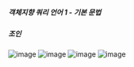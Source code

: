 ##### 객체지향 쿼리 언어 1 - 기본 문법
##### 조인

![image](https://user-images.githubusercontent.com/40969203/106227582-c6e65900-622c-11eb-9754-e0114ecb325d.png)
![image](https://user-images.githubusercontent.com/40969203/106227613-d36ab180-622c-11eb-8ce6-b8716568d3f7.png)
![image](https://user-images.githubusercontent.com/40969203/106227623-d665a200-622c-11eb-9658-69a46fb3497a.png)
![image](https://user-images.githubusercontent.com/40969203/106227630-d8c7fc00-622c-11eb-8815-f2ea4efd0024.png)

